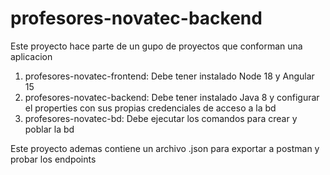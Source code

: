 # profesores-novatec-backend

Este proyecto hace parte de un gupo de proyectos que conforman una aplicacion

1. profesores-novatec-frontend: Debe tener instalado Node 18 y Angular 15
2. profesores-novatec-backend: Debe tener instalado Java 8 y configurar el properties con sus propias credenciales de acceso a la bd
3. profesores-novatec-bd: Debe ejecutar los comandos para crear y poblar la bd

Este proyecto ademas contiene un archivo .json para exportar a postman y probar los endpoints
 
